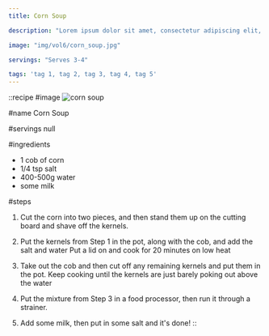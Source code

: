 ```yaml
---
title: Corn Soup

description: "Lorem ipsum dolor sit amet, consectetur adipiscing elit, sed do eiusmod tempor incididunt ut labore et dolore magna aliqua. Tincidunt eget nullam non nisi est sit amet facilisis."

image: "img/vol6/corn_soup.jpg"

servings: "Serves 3-4"

tags: 'tag 1, tag 2, tag 3, tag 4, tag 5'
---
```


::recipe
#image
![corn soup](/img/vol6/corn_soup.jpg)

#name
Corn Soup

#servings
null

#ingredients
- 1 cob of corn
- 1/4 tsp salt
- 400-500g water
- some milk
         
#steps
1. Cut the corn into two pieces, and then stand them up on the cutting board and shave off the kernels.

2. Put the kernels from Step 1 in the pot, along with the cob, and add the salt and water Put a lid on and cook for 20 minutes on low heat

3. Take out the cob and then cut off any remaining kernels and put them in the pot. Keep cooking until the kernels are just barely poking out above the water

4. Put the mixture from Step 3 in a food processor, then run it through a strainer.

5. Add some milk, then put in some salt and it's done!
::